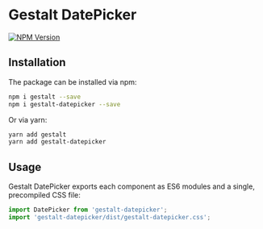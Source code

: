 # Gestalt DatePicker

[![NPM Version](https://img.shields.io/npm/v/gestalt-datepicker.svg)](https://www.npmjs.com/package/gestalt-datepicker)

## Installation

The package can be installed via npm:

```bash
npm i gestalt --save
npm i gestalt-datepicker --save
```

Or via yarn:

```bash
yarn add gestalt
yarn add gestalt-datepicker
```

## Usage

Gestalt DatePicker exports each component as ES6 modules and a single, precompiled CSS file:

```js
import DatePicker from 'gestalt-datepicker';
import 'gestalt-datepicker/dist/gestalt-datepicker.css';
```
